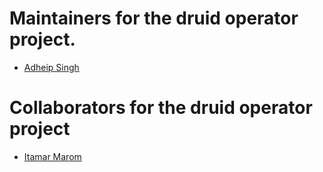 # Maintainers for the druid operator project.

- [Adheip Singh](https://github.com/AdheipSingh)

# Collaborators for the druid operator project

- [Itamar Marom](https://github.com/itamar-marom)
  
